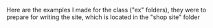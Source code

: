 Here are the examples I made for the class ("ex" folders), they were to prepare for writing the site, which is located in the "shop site" folder
<!---
dianaczochrowska/dianaczochrowska is a ✨ special ✨ repository because its `README.md` (this file) appears on your GitHub profile.
You can click the Preview link to take a look at your changes.
--->
